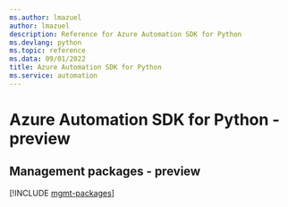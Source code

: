 ```yaml
---
ms.author: lmazuel
author: lmazuel
description: Reference for Azure Automation SDK for Python
ms.devlang: python
ms.topic: reference
ms.data: 09/01/2022
title: Azure Automation SDK for Python
ms.service: automation
---
```

# Azure Automation SDK for Python - preview

## Management packages - preview
[!INCLUDE [mgmt-packages](automation-mgmt-index.md)]